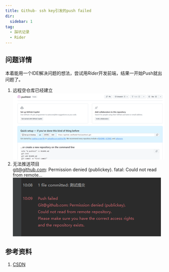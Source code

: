 ```yaml
---
title: Github- ssh key引发的push failed
dir:
  sidebar: 1
tag:
  - 踩坑记录
  - Rider
---
```


## 问题详情
本着能用一个IDE解决问题的想法，尝试用*Rider*开发前端，结果一开始Push就出问题了。
1. 远程空仓库已经建立
![pushtest.png](assets%2Fpushtest.png)
2. 无法推送项目 <br>
git@github.com: Permission denied (publickey). fatal: Could not read from remote...
  ![保存信息](./assets/ssh.png)
## 参考资料

1. [CSDN](https://blog.csdn.net/W_317/article/details/106518894)
